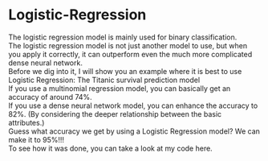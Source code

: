# Logistic-Regression

The logistic regression model is mainly used for binary classification. <br>
The logistic regression model is not just another model to use, but when you apply it correctly, it can outperform even the much more complicated dense neural network. <br>
Before we dig into it, I will show you an example where it is best to use Logistic Regression: The Titanic survival prediction model <br>
If you use a multinomial regression model, you can basically get an accuracy of around 74%. <br>
If you use a dense neural network model, you can enhance the accuracy to 82%. (By considering the deeper relationship between the basic attributes.) <br>
Guess what accuracy we get by using a Logistic Regression model? We can make it to 95%!!! <br>
To see how it was done, you can take a look at my code here. <br>
